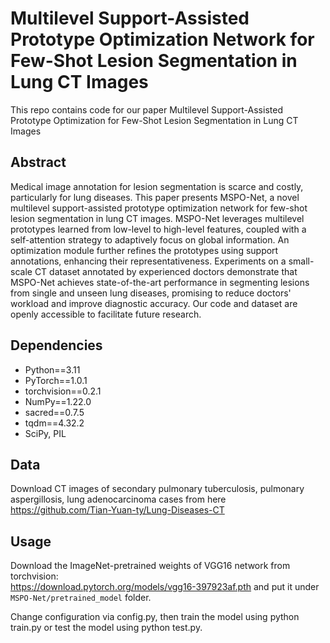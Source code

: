 # Multilevel Support-Assisted Prototype Optimization Network for Few-Shot Lesion Segmentation in Lung CT Images<br>
This repo contains code for our paper Multilevel Support-Assisted Prototype Optimization for Few-Shot Lesion Segmentation in Lung CT Images<br>

## Abstract<br>
Medical image annotation for lesion segmentation is scarce and costly, particularly for lung diseases. This paper presents MSPO-Net, a novel multilevel support-assisted prototype optimization network for few-shot lesion segmentation in lung CT images. MSPO-Net leverages multilevel prototypes learned from low-level to high-level features, coupled with a self-attention strategy to adaptively focus on global information. An optimization module further refines the prototypes using support annotations, enhancing their representativeness. Experiments on a small-scale CT dataset annotated by experienced doctors demonstrate that MSPO-Net achieves state-of-the-art performance in segmenting lesions from single and unseen lung diseases, promising to reduce doctors' workload and improve diagnostic accuracy. Our code and dataset are openly accessible to facilitate future research.<br>



## Dependencies<br>
* Python==3.11<br>
* PyTorch==1.0.1<br>
* torchvision==0.2.1<br>
* NumPy==1.22.0<br>
* sacred==0.7.5<br>
* tqdm==4.32.2<br>
* SciPy, PIL<br>

## Data<br>
Download CT images of secondary pulmonary tuberculosis, pulmonary aspergillosis, lung adenocarcinoma cases from here<br>
https://github.com/Tian-Yuan-ty/Lung-Diseases-CT<br>

## Usage<br>
Download the ImageNet-pretrained weights of VGG16 network from torchvision: <br>
https://download.pytorch.org/models/vgg16-397923af.pth and put it under `MSPO-Net/pretrained_model` folder.<br>

Change configuration via config.py, then train the model using python train.py or test the model using python test.py.<br>
